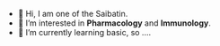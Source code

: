- 👋 Hi, I am one of the Saibatin.
- 👀 I’m interested in **Pharmacology** and **Immunology**.
- 🌱 I’m currently learning basic, so ....

<!---
lksingagerda/lksingagerda is a ✨ special ✨ repository because its `README.md` (this file) appears on your GitHub profile.
You can click the Preview link to take a look at your changes.
--->
